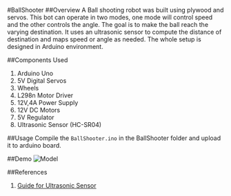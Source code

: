 #BallShooter
##Overview
A Ball shooting robot was built using plywood and servos. This bot can operate in two modes, one mode will control speed and the other controls the angle. The goal is to make the ball reach the varying destination. It uses an ultrasonic sensor to compute the distance of destination and maps speed or angle as needed. The whole setup is designed in Arduino environment. 

##Components Used
1. Arduino Uno
2. 5V Digital Servos
3. Wheels
4. L298n Motor Driver
5. 12V,4A Power Supply
6. 12V DC Motors
7. 5V Regulator
8. Ultrasonic Sensor (HC-SR04)

##Usage
Compile the `BallShooter.ino` in the BallShooter folder and upload it to arduino board. 

##Demo
![Model](/Images/BallShooter_Demo.gif?raw=true "Optional Title")

##References
1. [Guide for Ultrasonic Sensor](http://www.instructables.com/id/Simple-Arduino-and-HC-SR04-Example/)